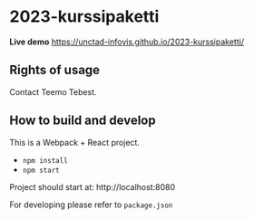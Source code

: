 # 2023-kurssipaketti

**Live demo** https://unctad-infovis.github.io/2023-kurssipaketti/

## Rights of usage

Contact Teemo Tebest.

## How to build and develop

This is a Webpack + React project.

* `npm install`
* `npm start`

Project should start at: http://localhost:8080

For developing please refer to `package.json`